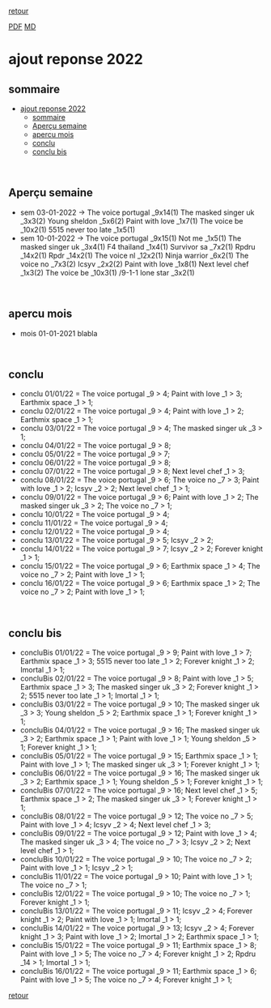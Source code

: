 [retour](./../index.html)
<!-- -->
[PDF](./apercu22.pdf) [MD](./apercu22.md) 

# ajout reponse 2022

## sommaire
- [ajout reponse 2022](#ajout-reponse-2022)
  - [sommaire](#sommaire)
  - [Aperçu semaine](#aperçu-semaine)
  - [apercu mois](#apercu-mois)
  - [conclu](#conclu)
  - [conclu bis](#conclu-bis)


<div style="page-break-after: always; visibility: hidden"> 
\pagebreak 
</div>

## Aperçu semaine
- sem 03-01-2022 -> The voice portugal _9x14(1) The masked singer uk _3x3(2) Young sheldon _5x6(2) Paint with love _1x7(1) The voice be _10x2(1) 5515 never too late _1x5(1) 
- sem 10-01-2022 -> The voice portugal _9x15(1) Not me _1x5(1) The masked singer uk _3x4(1) F4 thailand _1x4(1) Survivor sa _7x2(1) Rpdru _14x2(1) Rpdr _14x2(1) The voice nl _12x2(1) Ninja warrior _6x2(1) The voice no _7x3(2) Icsyv _2x2(2) Paint with love _1x8(1) Next level chef _1x3(2) The voice be _10x3(1) /9-1-1 lone star _3x2(1) 






<div style="page-break-after: always; visibility: hidden"> 
\pagebreak 
</div>

## apercu mois
- mois 01-01-2021 blabla








<div style="page-break-after: always; visibility: hidden"> 
\pagebreak 
</div>

## conclu
* conclu 01/01/22 = The voice portugal _9 > 4; Paint with love _1 > 3; Earthmix space _1 > 1; 
* conclu 02/01/22 = The voice portugal _9 > 4; Paint with love _1 > 2; Earthmix space _1 > 1; 
* conclu 03/01/22 = The voice portugal _9 > 4; The masked singer uk _3 > 1; 
* conclu 04/01/22 = The voice portugal _9 > 8; 
* conclu 05/01/22 = The voice portugal _9 > 7; 
* conclu 06/01/22 = The voice portugal _9 > 8; 
* conclu 07/01/22 = The voice portugal _9 > 8; Next level chef _1 > 3; 
* conclu 08/01/22 = The voice portugal _9 > 6; The voice no _7 > 3; Paint with love _1 > 2; Icsyv _2 > 2; Next level chef _1 > 1; 
* conclu 09/01/22 = The voice portugal _9 > 6; Paint with love _1 > 2; The masked singer uk _3 > 2; The voice no _7 > 1; 
* conclu 10/01/22 = The voice portugal _9 > 4; 
* conclu 11/01/22 = The voice portugal _9 > 4; 
* conclu 12/01/22 = The voice portugal _9 > 4; 
* conclu 13/01/22 = The voice portugal _9 > 5; Icsyv _2 > 2; 
* conclu 14/01/22 = The voice portugal _9 > 7; Icsyv _2 > 2; Forever knight _1 > 1; 
* conclu 15/01/22 = The voice portugal _9 > 6; Earthmix space _1 > 4; The voice no _7 > 2; Paint with love _1 > 1; 
* conclu 16/01/22 = The voice portugal _9 > 6; Earthmix space _1 > 2; The voice no _7 > 2; Paint with love _1 > 1; 








<div style="page-break-after: always; visibility: hidden"> 
\pagebreak 
</div>

## conclu bis

* concluBis 01/01/22 = The voice portugal _9 > 9; Paint with love _1 > 7; Earthmix space _1 > 3; 5515 never too late _1 > 2; Forever knight _1 > 2; Imortal _1 > 1; 
* concluBis 02/01/22 = The voice portugal _9 > 8; Paint with love _1 > 5; Earthmix space _1 > 3; The masked singer uk _3 > 2; Forever knight _1 > 2; 5515 never too late _1 > 1; Imortal _1 > 1; 
* concluBis 03/01/22 = The voice portugal _9 > 10; The masked singer uk _3 > 3; Young sheldon _5 > 2; Earthmix space _1 > 1; Forever knight _1 > 1; 
* concluBis 04/01/22 = The voice portugal _9 > 16; The masked singer uk _3 > 2; Earthmix space _1 > 1; Paint with love _1 > 1; Young sheldon _5 > 1; Forever knight _1 > 1; 
* concluBis 05/01/22 = The voice portugal _9 > 15; Earthmix space _1 > 1; Paint with love _1 > 1; The masked singer uk _3 > 1; Forever knight _1 > 1; 
* concluBis 06/01/22 = The voice portugal _9 > 16; The masked singer uk _3 > 2; Earthmix space _1 > 1; Young sheldon _5 > 1; Forever knight _1 > 1; 
* concluBis 07/01/22 = The voice portugal _9 > 16; Next level chef _1 > 5; Earthmix space _1 > 2; The masked singer uk _3 > 1; Forever knight _1 > 1; 
* concluBis 08/01/22 = The voice portugal _9 > 12; The voice no _7 > 5; Paint with love _1 > 4; Icsyv _2 > 4; Next level chef _1 > 3; 
* concluBis 09/01/22 = The voice portugal _9 > 12; Paint with love _1 > 4; The masked singer uk _3 > 4; The voice no _7 > 3; Icsyv _2 > 2; Next level chef _1 > 1; 
* concluBis 10/01/22 = The voice portugal _9 > 10; The voice no _7 > 2; Paint with love _1 > 1; Icsyv _2 > 1; 
* concluBis 11/01/22 = The voice portugal _9 > 10; Paint with love _1 > 1; The voice no _7 > 1; 
* concluBis 12/01/22 = The voice portugal _9 > 10; The voice no _7 > 1; Forever knight _1 > 1; 
* concluBis 13/01/22 = The voice portugal _9 > 11; Icsyv _2 > 4; Forever knight _1 > 2; Paint with love _1 > 1; Imortal _1 > 1; 
* concluBis 14/01/22 = The voice portugal _9 > 13; Icsyv _2 > 4; Forever knight _1 > 3; Paint with love _1 > 2; Imortal _1 > 2; Earthmix space _1 > 1; 
* concluBis 15/01/22 = The voice portugal _9 > 11; Earthmix space _1 > 8; Paint with love _1 > 5; The voice no _7 > 4; Forever knight _1 > 2; Rpdru _14 > 1; Imortal _1 > 1; 
* concluBis 16/01/22 = The voice portugal _9 > 11; Earthmix space _1 > 6; Paint with love _1 > 5; The voice no _7 > 4; Forever knight _1 > 1; 







[retour](./../index.html)